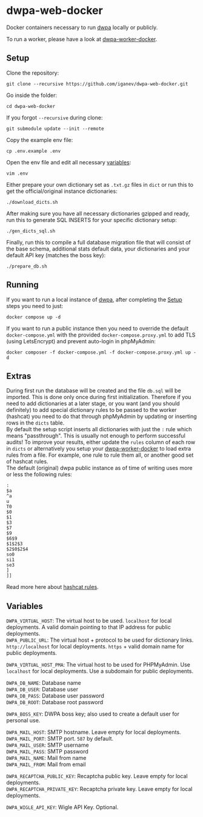 # dwpa-web-docker

Docker containers necessary to run [dwpa](https://github.com/RealEnder/dwpa) locally or publicly.  

To run a worker, please have a look at [dwpa-worker-docker](https://github.com/iganev/dwpa-worker-docker).  

## Setup

Clone the repository:
```shell
git clone --recursive https://github.com/iganev/dwpa-web-docker.git
```

Go inside the folder:
```shell
cd dwpa-web-docker
```

If you forgot `--recursive` during clone:
```shell
git submodule update --init --remote
```

Copy the example env file:
```shell
cp .env.example .env
```

Open the env file and edit all necessary [variables](#variables):
```shell
vim .env
```

Either prepare your own dictionary set as `.txt.gz` files in `dict` or run this to get the official/original instance dictionaries:
```shell
./download_dicts.sh
```

After making sure you have all necessary dictionaries gzipped and ready, run this to generate SQL INSERTS for your specific dictionary setup:
```shell
./gen_dicts_sql.sh
```

Finally, run this to compile a full database migration file that will consist of the base schema, additional stats default data, your dictionaries and your default API key (matches the boss key):
```shell
./prepare_db.sh
```

## Running

If you want to run a local instance of [dwpa](https://github.com/RealEnder/dwpa), after completing the [Setup](#setup) steps you need to just:  
```shell
docker compose up -d
```

If you want to run a public instance then you need to override the default `docker-compose.yml` with the provided `docker-compose.proxy.yml` to add TLS (using LetsEncrypt) and prevent auto-login in phpMyAdmin:  
```shell
docker composer -f docker-compose.yml -f docker-compose.proxy.yml up -d
```

## Extras

During first run the database will be created and the file `db.sql` will be imported. This is done only once during first initialization. Therefore if you need to add dictionaries at a later stage, or you want (and you should definitely) to add special dictionary rules to be passed to the worker (hashcat) you need to do that through phpMyAdmin by updating or inserting rows in the `dicts` table.  
By default the setup script inserts all dictionaries with just the `:` rule which means "passthrough". This is usually not enough to perform successful audits! To improve your results, either update the `rules` column of each row in `dicts` or alternatively you setup your [dwpa-worker-docker](https://github.com/iganev/dwpa-worker-docker) to load extra rules from a file. For example, one rule to rule them all, or another good set of hashcat rules.  
The default (original) dwpa public instance as of time of writing uses more or less the following rules:
```
:
$a
^a
u
T0
$0
$1
$3
$7
$9
$6$9
$1$2$3
$2$0$2$4
so0
si1
se3
]
]]
```

Read more here about [hashcat rules](https://hashcat.net/wiki/doku.php?id=rule_based_attack).

## Variables

`DWPA_VIRTUAL_HOST`: The virtual host to be used. `localhost` for local deployments. A valid domain pointing to that IP address for public deployments.  
`DWPA_PUBLIC_URL`: The virtual host + protocol to be used for dictionary links. `http://localhost` for local deployments. `https` + valid domain name for public deployments.  

`DWPA_VIRTUAL_HOST_PMA`: The virtual host to be used for PHPMyAdmin. Use `localhost` for local deployments. Use a subdomain for public deployments.  

`DWPA_DB_NAME`: Database name  
`DWPA_DB_USER`: Database user  
`DWPA_DB_PASS`: Database user password  
`DWPA_DB_ROOT`: Database root password  

`DWPA_BOSS_KEY`: DWPA boss key; also used to create a default user for personal use.  

`DWPA_MAIL_HOST`: SMTP hostname. Leave empty for local deployments.  
`DWPA_MAIL_PORT`: SMTP port. `587` by default.  
`DWPA_MAIL_USER`: SMTP username  
`DWPA_MAIL_PASS`: SMTP password  
`DWPA_MAIL_NAME`: Mail from name  
`DWPA_MAIL_FROM`: Mail from email  

`DWPA_RECAPTCHA_PUBLIC_KEY`: Recaptcha public key. Leave empty for local deployments.  
`DWPA_RECAPTCHA_PRIVATE_KEY`: Recaptcha private key. Leave empty for local deployments.  

`DWPA_WIGLE_API_KEY`: Wigle API Key. Optional.  